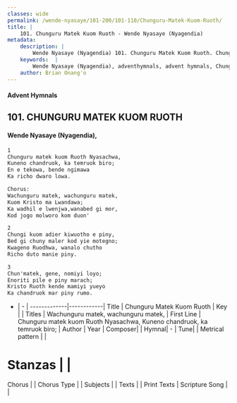 ```yaml
---
classes: wide
permalink: /wende-nyasaye/101-200/101-110/Chunguru-Matek-Kuom-Ruoth/
title: |
    101. Chunguru Matek Kuom Ruoth - Wende Nyasaye (Nyagendia)
metadata:
    description: |
        Wende Nyasaye (Nyagendia) 101. Chunguru Matek Kuom Ruoth. Chunguru matek kuom Ruoth Nyasachwa, Kuneno chandruok, ka temruok biro; En e tekowa, bende ngimawa Ka richo dwaro lowa.  Chorus: Wachunguru matek, wachunguru matek, Kuom Kristo ma Lwandawa; Ka wadhil e lwenjwa,wanabed gi mor, Kod jogo molworo kom duon'  
    keywords:  |
        Wende Nyasaye (Nyagendia), adventhymnals, advent hymnals, Chunguru Matek Kuom Ruoth, Chunguru matek kuom Ruoth Nyasachwa, Kuneno chandruok, ka temruok biro;. Wachunguru matek, wachunguru matek,
    author: Brian Onang'o
---
```


#### Advent Hymnals
## 101. CHUNGURU MATEK KUOM RUOTH
####  Wende Nyasaye (Nyagendia),

```txt
1
Chunguru matek kuom Ruoth Nyasachwa,
Kuneno chandruok, ka temruok biro;
En e tekowa, bende ngimawa
Ka richo dwaro lowa.

Chorus:
Wachunguru matek, wachunguru matek,
Kuom Kristo ma Lwandawa;
Ka wadhil e lwenjwa,wanabed gi mor,
Kod jogo molworo kom duon'

2
Chungi kuom adier kiwuotho e piny,
Bed gi chuny maler kod yie motegno;
Kwageno Ruodhwa, wanalo chutho
Richo duto manie piny.

3
Chun'matek, gene, nomiyi loyo;
Enoriti pile e piny marach;
Kristo Ruoth kende mamiyi yueyo
Ka chandruok mar piny rumo.


```

- |   -  |
-------------|------------|
Title | Chunguru Matek Kuom Ruoth |
Key |  |
Titles | Wachunguru matek, wachunguru matek, |
First Line | Chunguru matek kuom Ruoth Nyasachwa, Kuneno chandruok, ka temruok biro; |
Author | 
Year | 
Composer| |
Hymnal|  - |
Tune|  |
Metrical pattern | |
# Stanzas |  |
Chorus |  |
Chorus Type |  |
Subjects | |
Texts |  |
Print Texts | 
Scripture Song |  |
    
